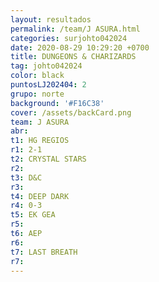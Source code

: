 ```yaml
---
layout: resultados
permalink: /team/J ASURA.html
categories: surjohto042024
date: 2020-08-29 10:29:20 +0700
title: DUNGEONS & CHARIZARDS
tag: johto042024
color: black
puntosLJ202404: 2
grupo: norte
background: '#F16C38'
cover: /assets/backCard.png
team: J ASURA
abr: 
t1: HG REGIOS
r1: 2-1
t2: CRYSTAL STARS
r2:
t3: D&C
r3:
t4: DEEP DARK
r4: 0-3
t5: EK GEA
r5: 
t6: AEP
r6:
t7: LAST BREATH
r7: 
---
```



